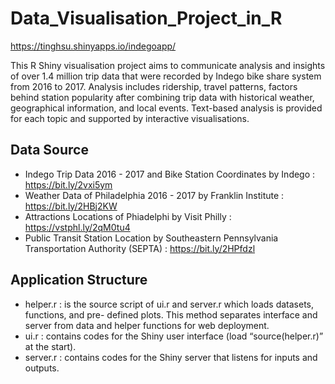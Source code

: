 # Data_Visualisation_Project_in_R

https://tinghsu.shinyapps.io/indegoapp/

This R Shiny visualisation project aims to communicate analysis and insights of over 1.4 million trip data that were recorded by Indego bike share system from 2016 to 2017.
Analysis includes ridership, travel patterns, factors behind station popularity after combining trip data with historical weather, geographical information, and local events. 
Text-based analysis is provided for each topic and supported by interactive visualisations.



## Data Source

- Indego Trip Data 2016 - 2017 and Bike Station Coordinates by Indego : https://bit.ly/2vxi5ym
- Weather Data of Philadelphia 2016 - 2017 by Franklin Institute : https://bit.ly/2HBj2KW 
- Attractions Locations of Phiadelphi by Visit Philly : https://vstphl.ly/2qM0tu4 
- Public Transit Station Location by Southeastern Pennsylvania Transportation Authority (SEPTA) : https://bit.ly/2HPfdzl

## Application Structure

- helper.r : is the source script of ui.r and server.r which loads datasets, functions, and pre-
defined plots. This method separates interface and server from data and helper functions
for web deployment.
- ui.r : contains codes for the Shiny user interface (load “source(helper.r)” at the start).
- server.r : contains codes for the Shiny server that listens for inputs and outputs.
